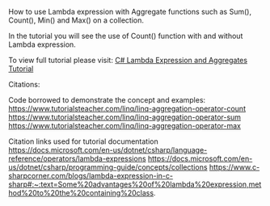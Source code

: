 How to use Lambda expression with Aggregate functions such as Sum(), Count(), Min() and Max() on a collection. 

In the tutorial you will see the use of Count() function with and without Lambda expression. 

To view full tutorial please visit: [C# Lambda Expression and Aggregates Tutorial](https://docs.google.com/document/d/1wOo8Z8TVE3SXEBsPfa7MP74na0-TfvqRhLiruGES8Gk/edit?usp=sharing)

Citations:

Code borrowed to demonstrate the concept and examples:
https://www.tutorialsteacher.com/linq/linq-aggregation-operator-count
https://www.tutorialsteacher.com/linq/linq-aggregation-operator-sum
https://www.tutorialsteacher.com/linq/linq-aggregation-operator-max

Citation links used for tutorial documentation
https://docs.microsoft.com/en-us/dotnet/csharp/language-reference/operators/lambda-expressions
https://docs.microsoft.com/en-us/dotnet/csharp/programming-guide/concepts/collections
https://www.c-sharpcorner.com/blogs/lambda-expression-in-c-sharp#:~:text=Some%20advantages%20of%20lambda%20expression,method%20to%20the%20containing%20class.
